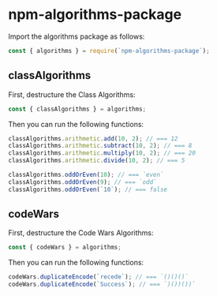 # npm-algorithms-package

Import the algorithms package as follows:

```js
const { algorithms } = require(`npm-algorithms-package`);
```

## classAlgorithms

First, destructure the Class Algorithms:

```js
const { classAlgorithms } = algorithms;
```

Then you can run the following functions:

```js
classAlgorithms.arithmetic.add(10, 2); // === 12
classAlgorithms.arithmetic.subtract(10, 2); // === 8
classAlgorithms.arithmetic.multiply(10, 2); // === 20
classAlgorithms.arithmetic.divide(10, 2); // === 5
```

```js
classAlgorithms.oddOrEven(10); // === `even`
classAlgorithms.oddOrEven(9); // === `odd`
classAlgorithms.oddOrEven(`10`); // === false
```

## codeWars

First, destructure the Code Wars Algorithms:

```js
const { codeWars } = algorithms;
```

Then you can run the following functions:

```js
codeWars.duplicateEncode(`recede`); // === `()()()`
codeWars.duplicateEncode(`Success`); // === `)())())`
```
